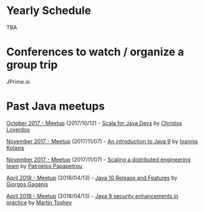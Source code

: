 # Yearly Schedule
TBA

# Conferences to watch / organize a group trip
JPrime.io




# Past Java meetups
[October 2017 - Meetup](https://www.meetup.com/preview/Thessaloniki-Java-Meetup-Group/events/243845654) (2017/10/12) - [Scala for Java Devs](2017/files/20171012-jvm-thessaloniki.pdf) by [Christos Loverdos](https://github.com/loverdos)

[November 2017 - Meetup](https://www.meetup.com/Thessaloniki-Java-Meetup-Group/events/244412454) (2017/11/07) - [An introduction to Java 9](2017/files/JavaMeetupThessaloniki_Kolaxis_Ioannis_Java9.pdf) by [Ioannis Kolaxis](https://www.linkedin.com/in/ioannis-kolaxis)

[November 2017 - Meetup](https://www.meetup.com/Thessaloniki-Java-Meetup-Group/events/244412454) (2017/11/07) - [Scaling a distributed engineering team](2017/files/Scaling_a_distributed_engineering_team.pdf) by [Patroklos Papapetrou](https://github.com/ppapapetrou76)

[April 2018 - Meetup](https://www.meetup.com/Thessaloniki-Java-Meetup-Group/events/249024414/) (2018/04/13) - [Java 10 Release and Features](https://docs.google.com/presentation/d/1EiEGnvHWz79fcS_JcyXAJnTMszALYXclyf4EvAvzwjQ/edit?usp=sharing) by [Giorgos Gaganis](https://giorgosgaganis.com)

[April 2018 - Meetup](https://www.meetup.com/Thessaloniki-Java-Meetup-Group/events/249024414/) (2018/04/13) - [Java 9 security enhancements in practice](2018/files/Java_9_security_enhancements_in_practice.pdf) by [Martin Toshev](http://martin-toshev.com)
